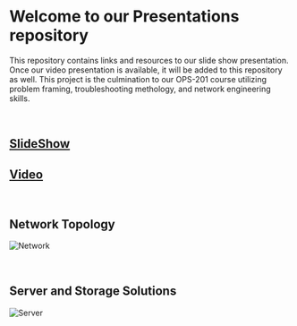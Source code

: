 # Welcome to our Presentations repository

 This repository contains links and resources to our slide show presentation. Once our video presentation is available, it will be added to this repository as well. This project is the culmination to our OPS-201 course utilizing problem framing, troubleshooting methology, and network engineering skills.

<br>

## [SlideShow]()

## [Video]()

<br>

## Network Topology

![Network](./Topology/Network.png)

<br>

## Server and Storage Solutions

![Server](./Topology/Server.png)
